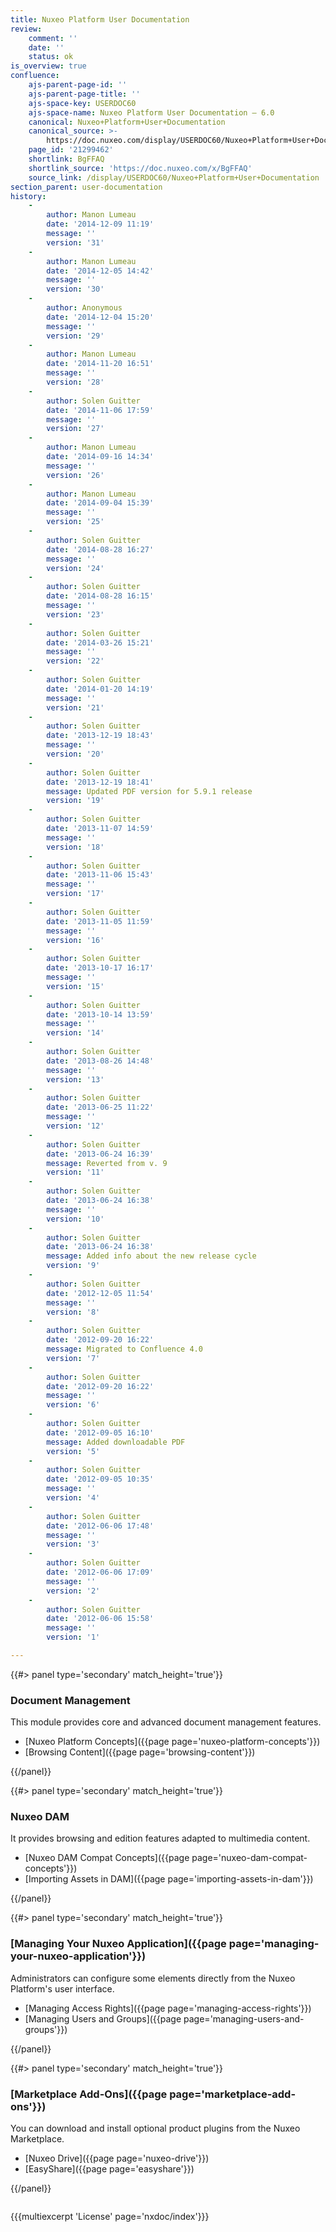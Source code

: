 ```yaml
---
title: Nuxeo Platform User Documentation
review:
    comment: ''
    date: ''
    status: ok
is_overview: true
confluence:
    ajs-parent-page-id: ''
    ajs-parent-page-title: ''
    ajs-space-key: USERDOC60
    ajs-space-name: Nuxeo Platform User Documentation — 6.0
    canonical: Nuxeo+Platform+User+Documentation
    canonical_source: >-
        https://doc.nuxeo.com/display/USERDOC60/Nuxeo+Platform+User+Documentation
    page_id: '21299462'
    shortlink: BgFFAQ
    shortlink_source: 'https://doc.nuxeo.com/x/BgFFAQ'
    source_link: /display/USERDOC60/Nuxeo+Platform+User+Documentation
section_parent: user-documentation
history:
    -
        author: Manon Lumeau
        date: '2014-12-09 11:19'
        message: ''
        version: '31'
    -
        author: Manon Lumeau
        date: '2014-12-05 14:42'
        message: ''
        version: '30'
    -
        author: Anonymous
        date: '2014-12-04 15:20'
        message: ''
        version: '29'
    -
        author: Manon Lumeau
        date: '2014-11-20 16:51'
        message: ''
        version: '28'
    -
        author: Solen Guitter
        date: '2014-11-06 17:59'
        message: ''
        version: '27'
    -
        author: Manon Lumeau
        date: '2014-09-16 14:34'
        message: ''
        version: '26'
    -
        author: Manon Lumeau
        date: '2014-09-04 15:39'
        message: ''
        version: '25'
    -
        author: Solen Guitter
        date: '2014-08-28 16:27'
        message: ''
        version: '24'
    -
        author: Solen Guitter
        date: '2014-08-28 16:15'
        message: ''
        version: '23'
    -
        author: Solen Guitter
        date: '2014-03-26 15:21'
        message: ''
        version: '22'
    -
        author: Solen Guitter
        date: '2014-01-20 14:19'
        message: ''
        version: '21'
    -
        author: Solen Guitter
        date: '2013-12-19 18:43'
        message: ''
        version: '20'
    -
        author: Solen Guitter
        date: '2013-12-19 18:41'
        message: Updated PDF version for 5.9.1 release
        version: '19'
    -
        author: Solen Guitter
        date: '2013-11-07 14:59'
        message: ''
        version: '18'
    -
        author: Solen Guitter
        date: '2013-11-06 15:43'
        message: ''
        version: '17'
    -
        author: Solen Guitter
        date: '2013-11-05 11:59'
        message: ''
        version: '16'
    -
        author: Solen Guitter
        date: '2013-10-17 16:17'
        message: ''
        version: '15'
    -
        author: Solen Guitter
        date: '2013-10-14 13:59'
        message: ''
        version: '14'
    -
        author: Solen Guitter
        date: '2013-08-26 14:48'
        message: ''
        version: '13'
    -
        author: Solen Guitter
        date: '2013-06-25 11:22'
        message: ''
        version: '12'
    -
        author: Solen Guitter
        date: '2013-06-24 16:39'
        message: Reverted from v. 9
        version: '11'
    -
        author: Solen Guitter
        date: '2013-06-24 16:38'
        message: ''
        version: '10'
    -
        author: Solen Guitter
        date: '2013-06-24 16:38'
        message: Added info about the new release cycle
        version: '9'
    -
        author: Solen Guitter
        date: '2012-12-05 11:54'
        message: ''
        version: '8'
    -
        author: Solen Guitter
        date: '2012-09-20 16:22'
        message: Migrated to Confluence 4.0
        version: '7'
    -
        author: Solen Guitter
        date: '2012-09-20 16:22'
        message: ''
        version: '6'
    -
        author: Solen Guitter
        date: '2012-09-05 16:10'
        message: Added downloadable PDF
        version: '5'
    -
        author: Solen Guitter
        date: '2012-09-05 10:35'
        message: ''
        version: '4'
    -
        author: Solen Guitter
        date: '2012-06-06 17:48'
        message: ''
        version: '3'
    -
        author: Solen Guitter
        date: '2012-06-06 17:09'
        message: ''
        version: '2'
    -
        author: Solen Guitter
        date: '2012-06-06 15:58'
        message: ''
        version: '1'

---
```

<div class="row" data-equalizer data-equalize-on="medium"><div class="column medium-6">{{#> panel type='secondary' match_height='true'}}

### Document Management

This module provides core and advanced document management features.

- [Nuxeo Platform Concepts]({{page page='nuxeo-platform-concepts'}})
- [Browsing Content]({{page page='browsing-content'}})

{{/panel}}</div><div class="column medium-6">{{#> panel type='secondary' match_height='true'}}

### Nuxeo DAM

It provides browsing and edition features adapted to multimedia content.

- [Nuxeo DAM Compat Concepts]({{page page='nuxeo-dam-compat-concepts'}})
- [Importing Assets in DAM]({{page page='importing-assets-in-dam'}})

{{/panel}}</div></div><div class="row" data-equalizer data-equalize-on="medium"><div class="column medium-6">{{#> panel type='secondary' match_height='true'}}

### [Managing Your Nuxeo Application]({{page page='managing-your-nuxeo-application'}})

Administrators can configure some elements directly from the Nuxeo Platform's user interface.

- [Managing Access Rights]({{page page='managing-access-rights'}})
- [Managing Users and Groups]({{page page='managing-users-and-groups'}})

{{/panel}}</div><div class="column medium-6">{{#> panel type='secondary' match_height='true'}}

### [Marketplace Add-Ons]({{page page='marketplace-add-ons'}})

You can download and install optional product plugins from the Nuxeo Marketplace.

- [Nuxeo Drive]({{page page='nuxeo-drive'}})
- [EasyShare]({{page page='easyshare'}})

{{/panel}}</div></div>

{{{multiexcerpt 'License' page='nxdoc/index'}}}
